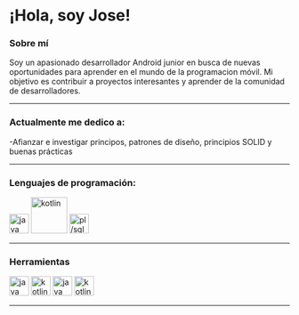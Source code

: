 <!-- in your header -->
<link rel="stylesheet" href="https://cdn.jsdelivr.net/gh/devicons/devicon@latest/devicon.min.css">

<!-- in your body -->
# ¡Hola, soy Jose!


### Sobre mí
Soy un apasionado desarrollador Android junior en busca de nuevas oportunidades para aprender en el mundo de la programacion móvil. Mi objetivo es contribuir a proyectos interesantes y aprender de la comunidad de desarrolladores.

____

### Actualmente me dedico a:
-Afianzar e investigar principos, patrones de diseño, principios SOLID y buenas prácticas

____

### Lenguajes de programación:
<p align="left">
    <img src='https://cdn.jsdelivr.net/gh/devicons/devicon/icons/java/java-original.svg' alt="java" width="35" height="35">
    <img src='https://cdn.jsdelivr.net/gh/devicons/devicon/icons/kotlin/kotlin-original-wordmark.svg' alt="kotlin" width="65" height="65">
    <img src='https://upload.wikimedia.org/wikipedia/fr/thumb/6/68/Oracle_SQL_Developer_logo.svg/1200px-Oracle_SQL_Developer_logo.svg.png' alt="pl/sql" width="35" height="35">
</p>

____

### Herramientas
<p align="left">
    <img src='https://cdn.jsdelivr.net/gh/devicons/devicon/icons/git/git-original.svg' alt="java" width="35" height="35">
    <img src='https://cdn.jsdelivr.net/gh/devicons/devicon/icons/github/github-original.svg' alt="kotlin" width="35" height="35">
    <img src='https://cdn.jsdelivr.net/gh/devicons/devicon/icons/intellij/intellij-original.svg' alt="java" width="35" height="35">
    <img src='https://cdn.jsdelivr.net/gh/devicons/devicon/icons/androidstudio/androidstudio-original.svg' alt="kotlin" width="35" height="35">
</p>

____



